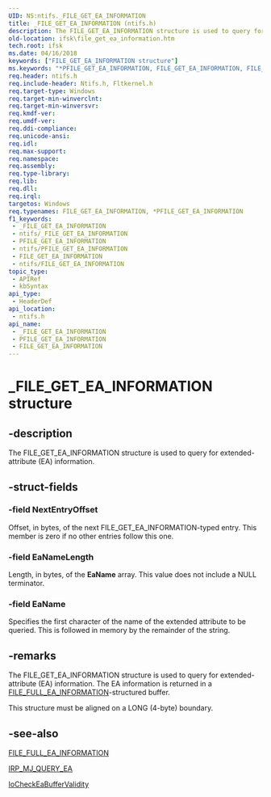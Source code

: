 ```yaml
---
UID: NS:ntifs._FILE_GET_EA_INFORMATION
title: _FILE_GET_EA_INFORMATION (ntifs.h)
description: The FILE_GET_EA_INFORMATION structure is used to query for extended-attribute (EA) information.
old-location: ifsk\file_get_ea_information.htm
tech.root: ifsk
ms.date: 04/16/2018
keywords: ["FILE_GET_EA_INFORMATION structure"]
ms.keywords: "*PFILE_GET_EA_INFORMATION, FILE_GET_EA_INFORMATION, FILE_GET_EA_INFORMATION structure [Installable File System Drivers], PFILE_GET_EA_INFORMATION, PFILE_GET_EA_INFORMATION structure pointer [Installable File System Drivers], _FILE_GET_EA_INFORMATION, fileinformationstructures_42834ee3-151e-4844-bd66-a20775e364b4.xml, ifsk.file_get_ea_information, ntifs/FILE_GET_EA_INFORMATION, ntifs/PFILE_GET_EA_INFORMATION"
req.header: ntifs.h
req.include-header: Ntifs.h, Fltkernel.h
req.target-type: Windows
req.target-min-winverclnt: 
req.target-min-winversvr: 
req.kmdf-ver: 
req.umdf-ver: 
req.ddi-compliance: 
req.unicode-ansi: 
req.idl: 
req.max-support: 
req.namespace: 
req.assembly: 
req.type-library: 
req.lib: 
req.dll: 
req.irql: 
targetos: Windows
req.typenames: FILE_GET_EA_INFORMATION, *PFILE_GET_EA_INFORMATION
f1_keywords:
 - _FILE_GET_EA_INFORMATION
 - ntifs/_FILE_GET_EA_INFORMATION
 - PFILE_GET_EA_INFORMATION
 - ntifs/PFILE_GET_EA_INFORMATION
 - FILE_GET_EA_INFORMATION
 - ntifs/FILE_GET_EA_INFORMATION
topic_type:
 - APIRef
 - kbSyntax
api_type:
 - HeaderDef
api_location:
 - ntifs.h
api_name:
 - _FILE_GET_EA_INFORMATION
 - PFILE_GET_EA_INFORMATION
 - FILE_GET_EA_INFORMATION
---
```


# _FILE_GET_EA_INFORMATION structure


## -description

The FILE_GET_EA_INFORMATION structure is used to query for extended-attribute (EA) information.

## -struct-fields

### -field NextEntryOffset

Offset, in bytes, of the next FILE_GET_EA_INFORMATION-typed entry. This member is zero if no other entries follow this one.

### -field EaNameLength

Length, in bytes, of the <b>EaName</b> array. This value does not include a NULL terminator.

### -field EaName

Specifies the first character of the name of the extended attribute to be queried. This is followed in memory by the remainder of the string.

## -remarks

The FILE_GET_EA_INFORMATION structure is used to query for extended-attribute (EA) information. The EA information is returned in a <a href="/windows-hardware/drivers/ddi/wdm/ns-wdm-_file_full_ea_information">FILE_FULL_EA_INFORMATION</a>-structured buffer. 

This structure must be aligned on a LONG (4-byte) boundary.

## -see-also

<a href="/windows-hardware/drivers/ddi/wdm/ns-wdm-_file_full_ea_information">FILE_FULL_EA_INFORMATION</a>



<a href="/windows-hardware/drivers/ifs/irp-mj-query-ea">IRP_MJ_QUERY_EA</a>



<a href="/windows-hardware/drivers/ddi/ntifs/nf-ntifs-iocheckeabuffervalidity">IoCheckEaBufferValidity</a>

